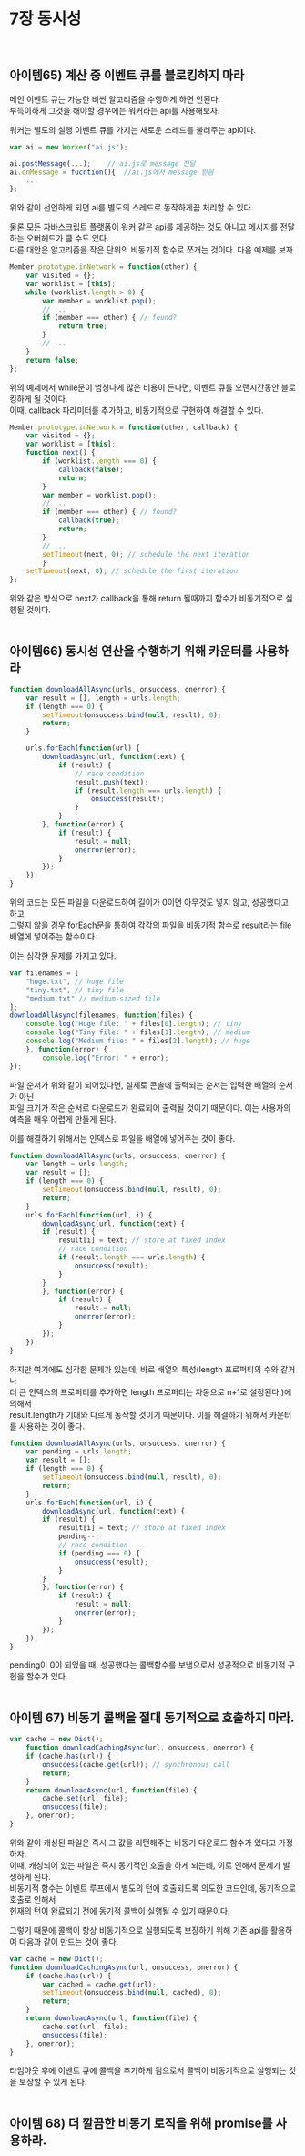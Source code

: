 # 7장 동시성
<br>

## 아이템65) 계산 중 이벤트 큐를 블로킹하지 마라
메인 이벤트 큐는 가능한 비싼 알고리즘을 수행하게 하면 안된다.<br>
부득이하게 그것을 해야할 경우에는 워커라는 api를 사용해보자.<br>

워커는 별도의 실행 이벤트 큐를 가지는 새로운 스레드를 불러주는 api이다.<br>
```javascript
var ai = new Worker("ai.js");

ai.postMessage(...);    // ai.js로 message 전달
ai.onMessage = fucntion(){  //ai.js에서 message 받음
    ...
};
```
위와 같이 선언하게 되면 ai를 별도의 스레드로 동작하게끔 처리할 수 있다.<br>

물론 모든 자바스크립트 플랫폼이 워커 같은 api를 제공하는 것도 아니고 메시지를 전달하는 오버헤드가 클 수도 있다.<br>
다른 대안은 알고리즘을 작은 단위의 비동기적 함수로 쪼개는 것이다. 다음 예제를 보자<br>
```javascript
Member.prototype.inNetwork = function(other) {
    var visited = {};
    var worklist = [this];
    while (worklist.length > 0) {
        var member = worklist.pop();
        // ...
        if (member === other) { // found?
            return true;
        }
        // ...
    }
    return false;
};
```
위의 예제에서 while문이 엄청나게 많은 비용이 든다면, 이벤트 큐를 오랜시간동안 블로킹하게 될 것이다.<br>
이때, callback 파라미터를 추가하고, 비동기적으로 구현하여 해결할 수 있다.<br>
```javascript
Member.prototype.inNetwork = function(other, callback) {
    var visited = {};
    var worklist = [this];
    function next() {
        if (worklist.length === 0) {
            callback(false);
            return;
        }
        var member = worklist.pop();
        // ...
        if (member === other) { // found?
            callback(true);
            return;
        }
        // ...
        setTimeout(next, 0); // schedule the next iteration
        }
    setTimeout(next, 0); // schedule the first iteration
};
```
위와 같은 방식으로 next가 callback을 통해 return 될때까지 함수가 비동기적으로 실행될 것이다.<br>
<br>

## 아이템66) 동시성 연산을 수행하기 위해 카운터를 사용하라
```javascript
function downloadAllAsync(urls, onsuccess, onerror) {
    var result = [], length = urls.length;
    if (length === 0) {
        setTimeout(onsuccess.bind(null, result), 0);
        return;
    }

    urls.forEach(function(url) {
        downloadAsync(url, function(text) {
            if (result) {
                // race condition
                result.push(text);
                if (result.length === urls.length) {
                    onsuccess(result);
                }
            }
        }, function(error) {
            if (result) {
                result = null;
                onerror(error);
            }
        });
    });
}
```
위의 코드는 모든 파일을 다운로드하여 길이가 0이면 아무것도 넣지 않고, 성공했다고 하고<br>
그렇지 않을 경우 forEach문을 통하여 각각의 파일을 비동기적 함수로 result라는 file배열에 넣어주는 함수이다.<br>

이는 심각한 문제를 가지고 있다.
```javascript
var filenames = [
    "huge.txt", // huge file
    "tiny.txt", // tiny file
    "medium.txt" // medium-sized file
];
downloadAllAsync(filenames, function(files) {
    console.log("Huge file: " + files[0].length); // tiny
    console.log("Tiny file: " + files[1].length); // medium
    console.log("Medium file: " + files[2].length); // huge
    }, function(error) {
        console.log("Error: " + error);
});
```
파일 순서가 위와 같이 되어있다면, 실제로 콘솔에 출력되는 순서는 입력한 배열의 순서가 아닌<br>
파일 크기가 작은 순서로 다운로드가 완료되어 출력될 것이기 때문이다. 이는 사용자의 예측을 매우 어렵게 만들게 된다.<br>

이를 해결하기 위해서는 인덱스로 파일을 배열에 넣어주는 것이 좋다.
```javascript
function downloadAllAsync(urls, onsuccess, onerror) {
    var length = urls.length;
    var result = [];
    if (length === 0) {
        setTimeout(onsuccess.bind(null, result), 0);
        return;
    }
    urls.forEach(function(url, i) {
        downloadAsync(url, function(text) {
        if (result) {
            result[i] = text; // store at fixed index
            // race condition
            if (result.length === urls.length) {
                onsuccess(result);
            }
        }
        }, function(error) {
            if (result) {
                result = null;
                onerror(error);
            }
        });
    });
}
```
하지만 여기에도 심각한 문제가 있는데, 바로 배열의 특성(length 프로퍼티의 수와 같거나<br>
더 큰 인덱스의 프로퍼티를 추가하면 length 프로퍼티는 자동으로 n+1로 설정된다.)에 의해서<br>
result.length가 기대와 다르게 동작할 것이기 때문이다. 이를 해결하기 위해서 카운터를 사용하는 것이 좋다.<br>
```javascript
function downloadAllAsync(urls, onsuccess, onerror) {
    var pending = urls.length;
    var result = [];
    if (length === 0) {
        setTimeout(onsuccess.bind(null, result), 0);
        return;
    }
    urls.forEach(function(url, i) {
        downloadAsync(url, function(text) {
        if (result) {
            result[i] = text; // store at fixed index
            pending--;
            // race condition
            if (pending === 0) {
                onsuccess(result);
            }
        }
        }, function(error) {
            if (result) {
                result = null;
                onerror(error);
            }
        });
    });
}
```
pending이 0이 되었을 때, 성공했다는 콜백함수를 보냄으로서 성공적으로 비동기적 구현을 할수가 있다.<br>
<br>

## 아이템 67) 비동기 콜백을 절대 동기적으로 호출하지 마라.
```javascript
var cache = new Dict();
    function downloadCachingAsync(url, onsuccess, onerror) {
    if (cache.has(url)) {
        onsuccess(cache.get(url)); // synchronous call
        return;
    }
    return downloadAsync(url, function(file) {
        cache.set(url, file);
        onsuccess(file);
    }, onerror);
}
```
위와 같이 캐싱된 파일은 즉시 그 값을 리턴해주는 비동기 다운로드 함수가 있다고 가정하자.<br>
이때, 캐싱되어 있는 파일은 즉시 동기적인 호출을 하게 되는데, 이로 인해서 문제가 발생하게 된다.<br>
비동기적 함수는 이벤트 루프에서 별도의 턴에 호출되도록 의도한 코드인데, 동기적으로 호출로 인해서<br>
현재의 턴이 완료되기 전에 동기적 콜백이 실행될 수 있기 때문이다.<br>

그렇기 때문에 콜백이 항상 비동기적으로 실행되도록 보장하기 위해 기존 api를 활용하여 다음과 같이 만드는 것이 좋다.<br>
```javascript
var cache = new Dict();
function downloadCachingAsync(url, onsuccess, onerror) {
    if (cache.has(url)) {
        var cached = cache.get(url);
        setTimeout(onsuccess.bind(null, cached), 0);
        return;
    }
    return downloadAsync(url, function(file) {
        cache.set(url, file);
        onsuccess(file);
    }, onerror);
}
```
타임아웃 후에 이벤트 큐에 콜백을 추가하게 됨으로서 콜백이 비동기적으로 실행되는 것을 보장할 수 있게 된다.<br>
<br>

## 아이템 68) 더 깔끔한 비동기 로직을 위해 promise를 사용하라.
